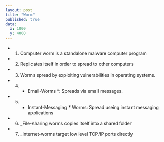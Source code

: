 ```yaml
---
layout: post
title: "Worm"
published: true
data:
  x: 1000
  y: 4000
---
```


+ 1. Computer worm is a standalone malware computer program 
+ 2. Replicates itself in order to spread to other computers
+ 3. Worms spread by exploiting vulnerabilities in operating systems. 
+ 4. * Email-Worms *: Spreads via email messages. 
+ 5. * Instant-Messaging *  Worms: Spread useing instant messaging applications 
+ 6. _File-sharing worms copies itself into a shared folder
+ 7. _Internet-worms target low level TCP/IP ports directly
